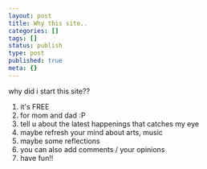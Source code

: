 ```yaml
---
layout: post
title: Why this site..
categories: []
tags: []
status: publish
type: post
published: true
meta: {}
---
```

why did i start this site??
<ol>
	<li>it's FREE</li>
	<li>for mom and dad :P</li>
	<li>tell u about the latest happenings that catches my eye</li>
	<li>maybe refresh your mind about arts, music</li>
	<li>maybe some reflections</li>
	<li>you can also add comments / your opinions</li>
	<li>have fun!!</li>
</ol>
